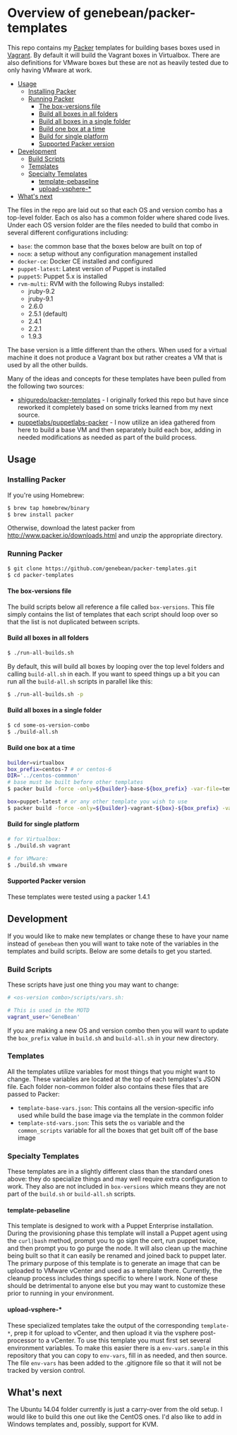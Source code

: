 # Overview of genebean/packer-templates

This repo contains my [Packer][packer] templates for building bases boxes used in [Vagrant][vagrant]. By default it will build the Vagrant boxes in Virtualbox. There are also definitions for VMware boxes but these are not as heavily tested due to only having VMware at work. 

- [Usage](#Usage)
  - [Installing Packer](#Installing-Packer)
  - [Running Packer](#Running-Packer)
    - [The box-versions file](#The-box-versions-file)
    - [Build all boxes in all folders](#Build-all-boxes-in-all-folders)
    - [Build all boxes in a single folder](#Build-all-boxes-in-a-single-folder)
    - [Build one box at a time](#Build-one-box-at-a-time)
    - [Build for single platform](#Build-for-single-platform)
    - [Supported Packer version](#Supported-Packer-version)
- [Development](#Development)
  - [Build Scripts](#Build-Scripts)
  - [Templates](#Templates)
  - [Specialty Templates](#Specialty-Templates)
    - [template-pebaseline](#template-pebaseline)
    - [upload-vsphere-*](#upload-vsphere)
- [What's next](#Whats-next)

The files in the repo are laid out so that each OS and version combo has a top-level folder. Each os also has a common folder where shared code lives. Under each OS version folder are the files needed to build that combo in several different configurations including:

- `base`: the common base that the boxes below are built on top of
- `nocm`: a setup without any configuration management installed
- `docker-ce`: Docker CE installed and configured
- `puppet-latest`: Latest version of Puppet is installed
- `puppet5`: Puppet 5.x is installed
- `rvm-multi`: RVM with the following Rubys installed:
  - jruby-9.2
  - jruby-9.1
  - 2.6.0
  - 2.5.1 (default)
  - 2.4.1
  - 2.2.1
  - 1.9.3

The base version is a little different than the others. When used for a virtual machine it does not produce a Vagrant box but rather creates a VM that is used by all the other builds.

Many of the ideas and concepts for these templates have been pulled from the following two sources:

- [shiguredo/packer-templates][shiguredo/packer-templates] -
  I originally forked this repo but have since reworked it completely based on
  some tricks learned from my next source.
- [puppetlabs/puppetlabs-packer][puppetlabs/puppetlabs-packer] -
  I now utilize an idea gathered from here to build a base VM and then
  separately build each box, adding in needed modifications as needed as part of
  the build process.

## Usage

### Installing Packer

If you're using Homebrew:

```bash
$ brew tap homebrew/binary
$ brew install packer
```

Otherwise, download the latest packer from http://www.packer.io/downloads.html
and unzip the appropriate directory.

### Running Packer

```bash
$ git clone https://github.com/genebean/packer-templates.git
$ cd packer-templates
```

#### The box-versions file

The build scripts below all reference a file called `box-versions`. This file simply contains the list of templates that each script should loop over so that the list is not duplicated between scripts.

#### Build all boxes in all folders

```bash
$ ./run-all-builds.sh
```

By default, this will build all boxes by looping over the top level folders and calling `build-all.sh` in each. If you want to speed things up a bit you can run all the `build-all.sh` scripts in parallel like this:

```bash
$ ./run-all-builds.sh -p
```

#### Build all boxes in a single folder

```bash
$ cd some-os-version-combo
$ ./build-all.sh
```

#### Build one box at a time

```bash
builder=virtualbox
box_prefix=centos-7 # or centos-6
DIR='../centos-commmon'
# base must be built before other templates
$ packer build -force -only=${builder}-base-${box_prefix} -var-file=template-base-vars.json $DIR/template-base.json

box=puppet-latest # or any other template you wish to use
$ packer build -force -only=${builder}-vagrant-${box}-${box_prefix} -var-file=template-std-vars.json $DIR/template-${box}.json
```

#### Build for single platform

```bash
# for Virtualbox:
$ ./build.sh vagrant

# for VMware:
$ ./build.sh vmware
```

#### Supported Packer version

These templates were tested using a packer 1.4.1

## Development

If you would like to make new templates or change these to have your name instead of `genebean` then you will want to take note of the variables in the templates and build scripts. Below are some details to get you started.

### Build Scripts

These scripts have just one thing you may want to change:

```bash
# <os-version combo>/scripts/vars.sh:

# This is used in the MOTD
vagrant_user='GeneBean'
```

If you are making a new OS and version combo then you will  want to update the `box_prefix` value in `build.sh` and `build-all.sh` in your new directory.

### Templates

All the templates utilize variables for most things that you might want to change. These variables are located at the top of each templates's JSON file. Each folder non-common folder also contains these files that are passed to Packer:

- `template-base-vars.json`: This contains all the version-specific info used while build the base image via the template in the common folder
- `template-std-vars.json`:  This sets the `os` variable and the `common_scripts` variable for all the boxes that get built off of the base image

### Specialty Templates

These templates are in a slightly different class than the standard ones above: they do specialize things and may well require extra configuration to work. They also are not included in `box-versions` which means they are not part of the `build.sh` or `build-all.sh` scripts.

#### template-pebaseline

This template is designed to work with a Puppet Enterprise installation. During the provisioning phase this template will install a Puppet agent using the `curl|bash` method, prompt you to go sign the cert, run puppet twice, and then prompt you to go purge the node. It will also clean up the machine being built so that it can easily be renamed and joined back to puppet later. The primary purpose of this template is to generate an image that can be uploaded to VMware vCenter and used as a template there. Currently, the cleanup process includes things specific to where I work. None of these should be detrimental to anyone else but you may want to customize these prior to running in your environment.

#### upload-vsphere-*

These specialized templates take the output of the corresponding `template-*`, prep it for upload to vCenter, and then upload it via the vsphere post-processor to a vCenter. To use this template you must first set several environment variables. To make this easier there is a `env-vars.sample` in this repository that you can copy to `env-vars`, fill in as needed, and then source. The file `env-vars` has been added to the .gitignore file so that it will not be tracked by version control.

## What's next

The Ubuntu 14.04 folder currently is just a carry-over from the old setup. I would like to build this one out like the CentOS ones. I'd also like to add in Windows templates and, possibly, support for KVM.

[shiguredo/packer-templates]: https://github.com/shiguredo/packer-templates
[packer]: https://packer.io
[puppetlabs/puppetlabs-packer]: https://github.com/puppetlabs/puppetlabs-packer
[vagrant]: https://www.vagrantup.com
